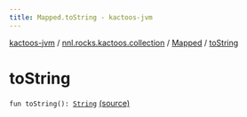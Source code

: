 ```yaml
---
title: Mapped.toString - kactoos-jvm
---
```


[kactoos-jvm](../../index.html) / [nnl.rocks.kactoos.collection](../index.html) / [Mapped](index.html) / [toString](./to-string.html)

# toString

`fun toString(): `[`String`](https://kotlinlang.org/api/latest/jvm/stdlib/kotlin/-string/index.html) [(source)](https://github.com/neonailol/kactoos/blob/master/kactoos-jvm/src/main/kotlin/nnl/rocks/kactoos/collection/Mapped.kt#L55)